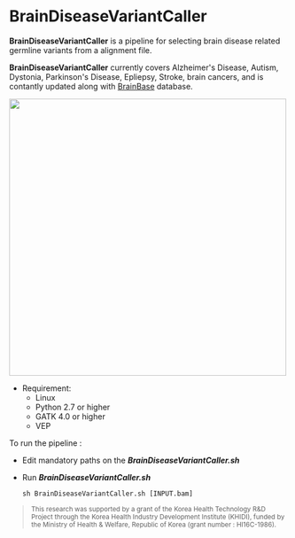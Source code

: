 # BrainDiseaseVariantCaller
**BrainDiseaseVariantCaller** is a pipeline for selecting brain disease related germline variants from a alignment file.

**BrainDiseaseVariantCaller** currently covers Alzheimer's Disease, Autism, Dystonia, Parkinson's Disease, Epliepsy, Stroke, brain cancers, and is contantly updated along with [BrainBase](http://ngdc.cncb.ac.cn/brainbase/index) database.

   <img src="https://user-images.githubusercontent.com/56012432/145349432-99b996d6-c7c4-48a9-8fde-50bd26d5fc16.png" width = "500">

+ Requirement:
  +  Linux
  +  Python 2.7 or higher
  +  GATK 4.0 or higher
  +  VEP

To run the pipeline :

* Edit mandatory paths on the ***BrainDiseaseVariantCaller.sh***
* Run ***BrainDiseaseVariantCaller.sh***

  ``
  sh BrainDiseaseVariantCaller.sh [INPUT.bam]
  ``
  
  
 > <sub>This research was supported by a grant of the Korea Health Technology R&D Project through the Korea Health Industry Development Institute (KHIDI), funded by the Ministry of Health & Welfare, Republic of Korea (grant number : HI16C-1986).</sub>
